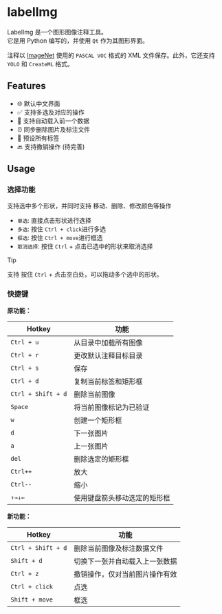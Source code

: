 # labelImg

LabelImg 是一个图形图像注释工具。  
它是用 Python 编写的，并使用 `Qt` 作为其图形界面。

注释以 [ImageNet](http://www.image-net.org/) 使用的 `PASCAL VOC` 格式的 XML 文件保存。此外，它还支持 `YOLO` 和 `CreateML` 格式。

## Features

- 🌐 默认中文界面
- ✅ 支持多选及对应的操作
- 🔄 支持自动载入前一个数据
- ⏰ 同步删除图片及标注文件
- 🔖 预设所有标签
- 🔙 支持撤销操作 (待完善)

## Usage

### 选择功能

支持选中多个形状，并同时支持 移动、删除、修改颜色等操作

- `单选`: 直接点击形状进行选择
- `多选`: 按住 `Ctrl + click`进行多选
- `框选`: 按住 `Ctrl + move`进行框选
- `取消选择`: 按住 `Ctrl` + 点击已选中的形状来取消选择

> [!TIP]
> 支持 按住 `Ctrl` + 点击空白处，可以拖动多个选中的形状。

### 快捷键

**原功能：**

| Hotkey             | 功能                         |
| ------------------ | ---------------------------- |
| `Ctrl + u`         | 从目录中加载所有图像         |
| `Ctrl + r`         | 更改默认注释目标目录         |
| `Ctrl + s`         | 保存                         |
| `Ctrl + d`         | 复制当前标签和矩形框         |
| `Ctrl + Shift + d` | 删除当前图像                 |
| `Space`            | 将当前图像标记为已验证       |
| `w`                | 创建一个矩形框               |
| `d`                | 下一张图片                   |
| `a`                | 上一张图片                   |
| `del`              | 删除选定的矩形框             |
| `Ctrl++`           | 放大                         |
| `Ctrl--`           | 缩小                         |
| `↑→↓←`             | 使用键盘箭头移动选定的矩形框 |

**新功能：**

| Hotkey             | 功能                           |
| ------------------ | ------------------------------ |
| `Ctrl + Shift + d` | 删除当前图像及标注数据文件     |
| `Shift + d`        | 切换下一张并自动载入上一张数据 |
| `Ctrl + z`         | 撤销操作，仅对当前图片操作有效 |
| `Ctrl + click`     | 点选                           |
| `Shift + move`     | 框选                           |
